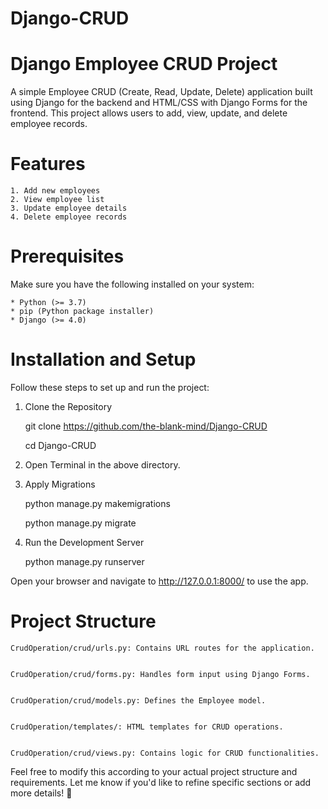 # Django-CRUD


# Django Employee CRUD Project

A simple Employee CRUD (Create, Read, Update, Delete) application built using Django for the backend and HTML/CSS with Django Forms for the frontend. This project allows users to add, view, update, and delete employee records.


# Features
    1. Add new employees
    2. View employee list
    3. Update employee details
    4. Delete employee records

# Prerequisites
Make sure you have the following installed on your system:

    * Python (>= 3.7)
    * pip (Python package installer)
    * Django (>= 4.0)

# Installation and Setup

Follow these steps to set up and run the project:
1. Clone the Repository

    git clone https://github.com/the-blank-mind/Django-CRUD
   
    cd Django-CRUD

   
3. Open Terminal in the above directory.
  
4. Apply Migrations

   python manage.py makemigrations
   
   python manage.py migrate


6. Run the Development Server

   python manage.py runserver
   

Open your browser and navigate to http://127.0.0.1:8000/ to use the app.




# Project Structure


    CrudOperation/crud/urls.py: Contains URL routes for the application.


    CrudOperation/crud/forms.py: Handles form input using Django Forms.


    CrudOperation/crud/models.py: Defines the Employee model.


    CrudOperation/templates/: HTML templates for CRUD operations.


    CrudOperation/crud/views.py: Contains logic for CRUD functionalities.


Feel free to modify this according to your actual project structure and requirements. Let me know if you'd like to refine specific sections or add more details! 🚀

